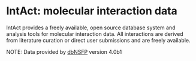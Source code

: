 # IntAct: molecular interaction data
IntAct provides a freely available, open source database system and analysis tools for molecular interaction data. All interactions are derived from literature curation or direct user submissions and are freely available.

NOTE: Data provided by [dbNSFP](https://sites.google.com/site/jpopgen/dbNSFP) version 4.0b1